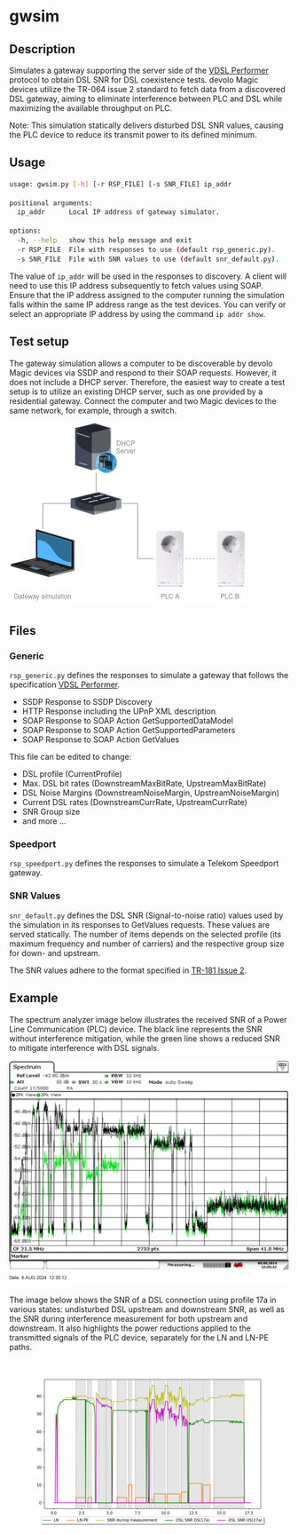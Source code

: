 # gwsim

## Description

Simulates a gateway supporting the server side of the [VDSL Performer](../README.md) protocol to obtain DSL SNR for DSL coexistence tests. devolo Magic devices utilize the TR-064 issue 2 standard to fetch data from a discovered DSL gateway, aiming to eliminate interference between PLC and DSL while maximizing the available throughput on PLC.

Note: This simulation statically delivers disturbed DSL SNR values, causing the PLC device to reduce its transmit power to its defined minimum.

## Usage

```bash
usage: gwsim.py [-h] [-r RSP_FILE] [-s SNR_FILE] ip_addr

positional arguments:
  ip_addr      Local IP address of gateway simulator.

options:
  -h, --help   show this help message and exit
  -r RSP_FILE  File with responses to use (default rsp_generic.py).
  -s SNR_FILE  File with SNR values to use (default snr_default.py).
```

The value of `ip_addr` will be used in the responses to discovery. A client will need to use this IP address subsequently to fetch values using SOAP.
Ensure that the IP address assigned to the computer running the simulation falls within the same IP address range as the test devices. You can verify or select an appropriate IP address by using the command `ip addr show`.

## Test setup
The gateway simulation allows a computer to be discoverable by devolo Magic devices via SSDP and respond to their SOAP requests. However, it does not include a DHCP server. Therefore, the easiest way to create a test setup is to utilize an existing DHCP server, such as one provided by a residential gateway. Connect the computer and two Magic devices to the same network, for example, through a switch.

![Test setup](./images/test-setup.png)

## Files

### Generic

`rsp_generic.py` defines the responses to simulate a gateway that follows the specification [VDSL Performer](https://github.com/devolo/vdsl-performer-documentation/blob/main/README.md).

- SSDP Response to SSDP Discovery
- HTTP Response including the UPnP XML description
- SOAP Response to SOAP Action GetSupportedDataModel
- SOAP Response to SOAP Action GetSupportedParameters
- SOAP Response to SOAP Action GetValues

This file can be edited to change:

- DSL profile (CurrentProfile)
- Max. DSL bit rates (DownstreamMaxBitRate, UpstreamMaxBitRate)
- DSL Noise Margins (DownstreamNoiseMargin, UpstreamNoiseMargin)
- Current DSL rates (DownstreamCurrRate, UpstreamCurrRate)
- SNR Group size
- and more ...

### Speedport

`rsp_speedport.py` defines the responses to simulate a Telekom Speedport gateway.

### SNR Values

`snr_default.py` defines the DSL SNR (Signal-to-noise ratio) values used by the simulation in its responses to GetValues requests. These values are served statically. The number of items depends on the selected profile (its maximum frequency and number of carriers) and the respective group size for down- and upstream.

The SNR values adhere to the format specified in [TR-181 Issue 2](https://cwmp-data-models.broadband-forum.org/tr-181-2-0-0.html#D.Device:2.Device.DSL.Diagnostics.ADSLLineTest.SNRpsds).


## Example
The spectrum analyzer image below illustrates the received SNR of a Power Line Communication (PLC) device. The black line represents the SNR without interference mitigation, while the green line shows a reduced SNR to mitigate interference with DSL signals.

![Spectrum Analyzer Example](./images/gwsim-example1.png)

The image below shows the SNR of a DSL connection using profile 17a in various states: undisturbed DSL upstream and downstream SNR, as well as the SNR during interference measurement for both upstream and downstream. It also highlights the power reductions applied to the transmitted signals of the PLC device, separately for the LN and LN-PE paths.

![DSL SNR example](./images/DSL-snr.png)
